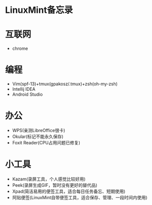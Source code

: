 # LinuxMint备忘录

# 互联网
* chrome

# 编程
* Vim(spf-13)+tmux(gpakosz/.tmux)+zsh(oh-my-zsh)
* Intellij IDEA
* Android Studio

# 办公
* WPS(亲测LibreOffice很卡)
* Okular(标记不能永久保存)
* Foxit Reader(CPU占用问题已修复)

# 小工具
* Kazam(录屏工具，个人感觉比较好用)
* Peek(录屏生成GIF，暂时没有更好的替代品)
* Xpad(简洁易用的便签工具，适合每日任务备忘、短期使用)
* 阿贴便签(LinuxMint自带便签工具，适合保存、管理、一段时间内使用)
